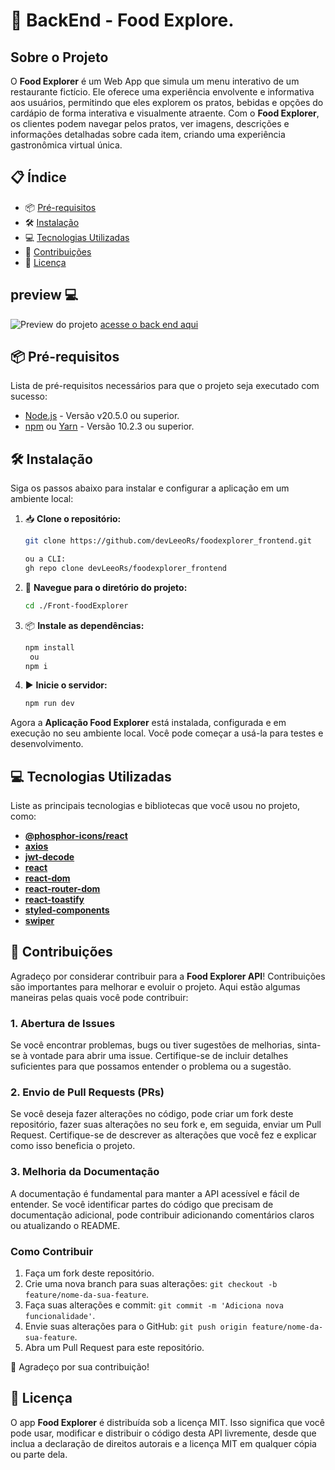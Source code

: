 # 🍕 BackEnd - Food Explore.

## Sobre o Projeto

O **Food Explorer** é um Web App que simula um menu interativo de um restaurante fictício. Ele oferece uma experiência envolvente e informativa aos usuários, permitindo que eles explorem os pratos, bebidas e opções do cardápio de forma interativa e visualmente atraente. Com o **Food Explorer**, os clientes podem navegar pelos pratos, ver imagens, descrições e informações detalhadas sobre cada item, criando uma experiência gastronômica virtual única.

## 📋 Índice

- 📦 [Pré-requisitos](#-pré-requisitos)
- 🛠️ [Instalação](#%EF%B8%8F-instalação)
- 💻 [Tecnologias Utilizadas](#-tecnologias-utilizadas)
- 🤝 [Contribuições](#-contribuições)
- 📄 [Licença](#-licença)

## preview 💻

![Preview do projeto](https://cdn.discordapp.com/attachments/1131335270973841550/1171846026315964497/mockoup_food_explorer.jpg?ex=655e29a8&is=654bb4a8&hm=47d84de15ebfac62ba70f955f5ed6420d834124b426ac21741d0d60f64da0fcf&)
[acesse o back end aqui](https://github.com/devLeeoRs/RockeatNotes_Backend)


## 📦 Pré-requisitos

Lista de pré-requisitos necessários para que o projeto seja executado com sucesso:

- [Node.js](https://nodejs.org/) - Versão v20.5.0 ou superior.
- [npm](https://www.npmjs.com/) ou [Yarn](https://yarnpkg.com/) - Versão 10.2.3 ou superior.

## 🛠️ Instalação

Siga os passos abaixo para instalar e configurar a aplicação em um ambiente local:

1. 📥 **Clone o repositório:**

   ```bash
   git clone https://github.com/devLeeoRs/foodexplorer_frontend.git

   ou a CLI:
   gh repo clone devLeeoRs/foodexplorer_frontend
   ```

2. 📂 **Navegue para o diretório do projeto:**

   ```bash
   cd ./Front-foodExplorer
   ```

3. 📦 **Instale as dependências:**

   ```bash
   npm install
    ou
   npm i
   ```

4. ▶️ **Inicie o servidor:**

   ```bash
   npm run dev
   ```

Agora a **Aplicação Food Explorer** está instalada, configurada e em execução no seu ambiente local. Você pode começar a usá-la para testes e desenvolvimento.

## 💻 Tecnologias Utilizadas

Liste as principais tecnologias e bibliotecas que você usou no projeto, como:

- [**@phosphor-icons/react**](https://github.com/phosphor-icons/phosphor-react)
- [**axios**](https://axios-http.com/)
- [**jwt-decode**](https://www.npmjs.com/package/jwt-decode)
- [**react**](https://reactjs.org/)
- [**react-dom**](https://reactjs.org/)
- [**react-router-dom**](https://reactrouter.com/web/guides/quick-start)
- [**react-toastify**](https://fkhadra.github.io/react-toastify/introduction)
- [**styled-components**](https://styled-components.com/)
- [**swiper**](https://swiperjs.com/swiper-api)

## 🤝 Contribuições

Agradeço por considerar contribuir para a **Food Explorer API**! Contribuições são importantes para melhorar e evoluir o projeto. Aqui estão algumas maneiras pelas quais você pode contribuir:

### 1. Abertura de Issues

Se você encontrar problemas, bugs ou tiver sugestões de melhorias, sinta-se à vontade para abrir uma issue. Certifique-se de incluir detalhes suficientes para que possamos entender o problema ou a sugestão.

### 2. Envio de Pull Requests (PRs)

Se você deseja fazer alterações no código, pode criar um fork deste repositório, fazer suas alterações no seu fork e, em seguida, enviar um Pull Request. Certifique-se de descrever as alterações que você fez e explicar como isso beneficia o projeto.

### 3. Melhoria da Documentação

A documentação é fundamental para manter a API acessível e fácil de entender. Se você identificar partes do código que precisam de documentação adicional, pode contribuir adicionando comentários claros ou atualizando o README.

### Como Contribuir

1. Faça um fork deste repositório.
2. Crie uma nova branch para suas alterações: `git checkout -b feature/nome-da-sua-feature`.
3. Faça suas alterações e commit: `git commit -m 'Adiciona nova funcionalidade'`.
4. Envie suas alterações para o GitHub: `git push origin feature/nome-da-sua-feature`.
5. Abra um Pull Request para este repositório.

🤝 Agradeço por sua contribuição!

## 📄 Licença

O app **Food Explorer** é distribuída sob a licença MIT. Isso significa que você pode usar, modificar e distribuir o código desta API livremente, desde que inclua a declaração de direitos autorais e a licença MIT em qualquer cópia ou parte dela.

